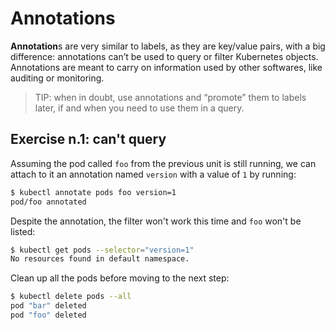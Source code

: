 # Annotations

**Annotation**s are very similar to labels, as they are key/value pairs, with a
big difference: annotations can’t be used to query or filter Kubernetes objects.
Annotations are meant to carry on information used by other softwares, like auditing
or monitoring.

> TIP: when in doubt, use annotations and “promote” them to labels later, if and when
  you need to use them in a query.

## Exercise n.1: can't query

Assuming the pod called `foo` from the previous unit is still running, we
can attach to it an annotation named `version` with a value of `1` by running:
```sh
$ kubectl annotate pods foo version=1
pod/foo annotated
```

Despite the annotation, the filter won't work this time and `foo` won't be
listed:
```sh
$ kubectl get pods --selector="version=1"
No resources found in default namespace.
```

Clean up all the pods before moving to the next step:
```sh
$ kubectl delete pods --all
pod "bar" deleted
pod "foo" deleted
```
